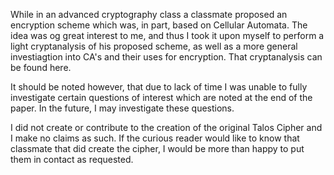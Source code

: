 While in an advanced cryptography class a classmate proposed an encryption scheme which was, in part, based on Cellular Automata. The idea was og great interest to me, and thus I took it upon myself to perform a light cryptanalysis of his proposed scheme, as well as a more general investiagtion into CA's and their uses for encryption. That cryptanalysis can be found here. 

It should be noted however, that due to lack of time I was unable to fully investigate certain questions of interest which are noted at the end of the paper. In the future, I may investigate these questions. 

I did not create or contribute to the creation of the original Talos Cipher and I make no claims as such. If the curious reader would like to know that classmate that did create the cipher, I would be more than happy to put them in contact as requested.
